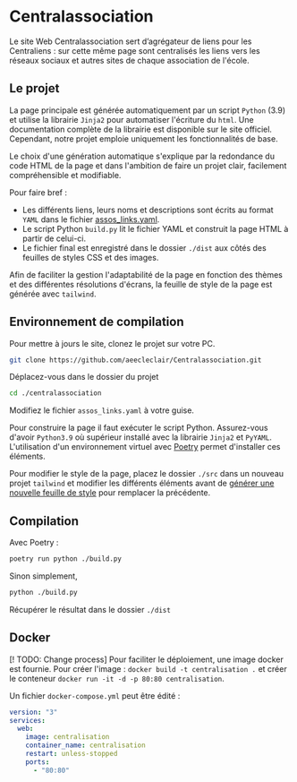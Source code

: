 # Centralassociation

Le site Web Centralassociation sert d’agrégateur de liens pour les Centraliens : sur cette même page sont centralisés les liens vers les réseaux sociaux et autres sites de chaque association de l'école.


## Le projet

La page principale est générée automatiquement par un script `Python` (3.9) et utilise la librairie `Jinja2` pour automatiser l'écriture du `html`. Une documentation complète de la librairie est disponible sur le site officiel. Cependant, notre projet emploie uniquement les fonctionnalités de base.

Le choix d'une génération automatique s'explique par la redondance du code HTML de la page et dans l'ambition de faire un projet clair, facilement compréhensible et modifiable.

Pour faire bref :

- Les différents liens, leurs noms et descriptions sont écrits au format `YAML` dans le fichier [assos_links.yaml](./assos_links.yaml).
- Le script Python `build.py` lit le fichier YAML et construit la page HTML à partir de celui-ci.
- Le fichier final est enregistré dans le dossier `./dist` aux côtés des feuilles de styles CSS et des images.

Afin de faciliter la gestion l'adaptabilité de la page en fonction des thèmes et des différentes résolutions d'écrans, la feuille de style de la page est générée avec `tailwind`. 

## Environnement de compilation

Pour mettre à jours le site, clonez le projet sur votre PC.

```bash
git clone https://github.com/aeecleclair/Centralassociation.git
```

Déplacez-vous dans le dossier du projet

```bash
cd ./centralassociation
```

Modifiez le fichier `assos_links.yaml` à votre guise.

Pour construire la page il faut exécuter le script Python. Assurez-vous d'avoir `Python3.9` où supérieur installé avec la librairie `Jinja2` et `PyYAML`. L'utilisation d'un environnement virtuel avec [Poetry](https://python-poetry.org/) permet d'installer ces éléments.

Pour modifier le style de la page, placez le dossier `./src` dans un nouveau projet `tailwind` et modifier les différents éléments avant de [générer une nouvelle feuille de style](https://tailwindcss.com/docs/installation) pour remplacer la précédente.


## Compilation

Avec Poetry :

```bash
poetry run python ./build.py
```

Sinon simplement,

```bash
python ./build.py
```

Récupérer le résultat dans le dossier `./dist`

## Docker
[! TODO: Change process]
Pour faciliter le déploiement, une image docker est fournie. Pour créer l'image : `docker build -t centralisation .` et créer le conteneur `docker run -it -d -p 80:80 centralisation`.

Un fichier `docker-compose.yml` peut être édité :

```yml
version: "3"
services:
  web:
    image: centralisation
    container_name: centralisation
    restart: unless-stopped
    ports:
      - "80:80"
```
